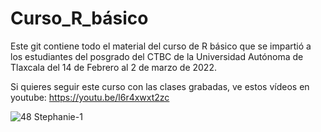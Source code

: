 # Curso_R_básico

Este git contiene todo el material del curso de R básico que se impartió a los estudiantes del posgrado del CTBC de la Universidad Autónoma de Tlaxcala del 14 de Febrero al 2 de marzo de 2022.

Si quieres seguir este curso con las clases grabadas, ve estos vídeos en youtube:
https://youtu.be/l6r4xwxt2zc

![48 Stephanie-1](https://user-images.githubusercontent.com/46801667/173198850-dc156080-30ae-4d64-ae56-0f937bebf2d4.png)
